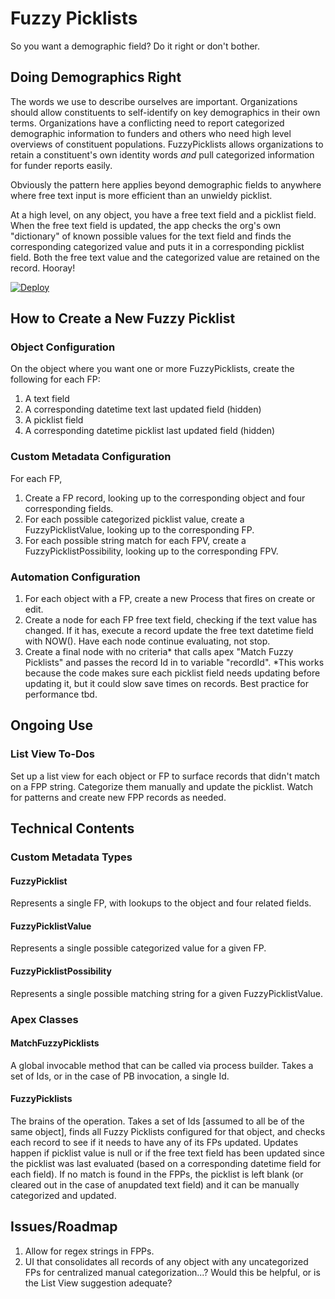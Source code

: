 # Fuzzy Picklists
So you want a demographic field?
Do it right or don't bother.

## Doing Demographics Right

The words we use to describe ourselves are important. Organizations should allow constituents to self-identify on key demographics in their own terms. Organizations have a conflicting need to report categorized demographic information to funders and others who need high level overviews of constituent populations. FuzzyPicklists allows organizations to retain a constituent's own identity words *and* pull categorized information for funder reports easily. 

Obviously the pattern here applies beyond demographic fields to anywhere where free text input is more efficient than an unwieldy picklist. 

At a high level, on any object, you have a free text field and a picklist field. When the free text field is updated, the app checks the org's own "dictionary" of known possible values for the text field and finds the corresponding categorized value and puts it in a corresponding picklist field. Both the free text value and the categorized value are retained on the record. Hooray!

[![Deploy](https://deploy-to-sfdx.com/dist/assets/images/DeployToSFDX.svg)](https://deploy-to-sfdx.com)

## How to Create a New Fuzzy Picklist

### Object Configuration
On the object where you want one or more FuzzyPicklists, create the following for each FP:
1. A text field
2. A corresponding datetime text last updated field (hidden)
3. A picklist field
4. A corresponding datetime picklist last updated field (hidden)

### Custom Metadata Configuration 
For each FP, 
1. Create a FP record, looking up to the corresponding object and four corresponding fields. 
2. For each possible categorized picklist value, create a FuzzyPicklistValue, looking up to the corresponding FP. 
3. For each possible string match for each FPV, create a FuzzyPicklistPossibility, looking up to the corresponding FPV. 

### Automation Configuration 
1. For each object with a FP, create a new Process that fires on create or edit.
2. Create a node for each FP free text field, checking if the text value has changed. If it has, execute a record update the free text datetime field with NOW(). Have each node continue evaluating, not stop. 
3. Create a final node with no criteria* that calls apex "Match Fuzzy Picklists" and passes the record Id in to variable "recordId".
*This works because the code makes sure each picklist field needs updating before updating it, but it could slow save times on records. Best practice for performance tbd. 

## Ongoing Use

### List View To-Dos
Set up a list view for each object or FP to surface records that didn't match on a FPP string. Categorize them manually and update the picklist. Watch for patterns and create new FPP records as needed. 

## Technical Contents

### Custom Metadata Types

#### FuzzyPicklist
Represents a single FP, with lookups to the object and four related fields. 

#### FuzzyPicklistValue
Represents a single possible categorized value for a given FP. 

#### FuzzyPicklistPossibility
Represents a single possible matching string for a given FuzzyPicklistValue. 

### Apex Classes

#### MatchFuzzyPicklists
A global invocable method that can be called via process builder. Takes a set of Ids, or in the case of PB invocation, a single Id. 

#### FuzzyPicklists
The brains of the operation. Takes a set of Ids [assumed to all be of the same object], finds all Fuzzy Picklists configured for that object, and checks each record to see if it needs to have any of its FPs updated. Updates happen if picklist value is null or if the free text field has been updated since the picklist was last evaluated (based on a corresponding datetime field for each field).
If no match is found in the FPPs, the picklist is left blank (or cleared out in the case of anupdated text field) and it can be manually categorized and updated.

## Issues/Roadmap

1. Allow for regex strings in FPPs.
2. UI that consolidates all records of any object with any uncategorized FPs for centralized manual categorization...? Would this be helpful, or is the List View suggestion adequate?
